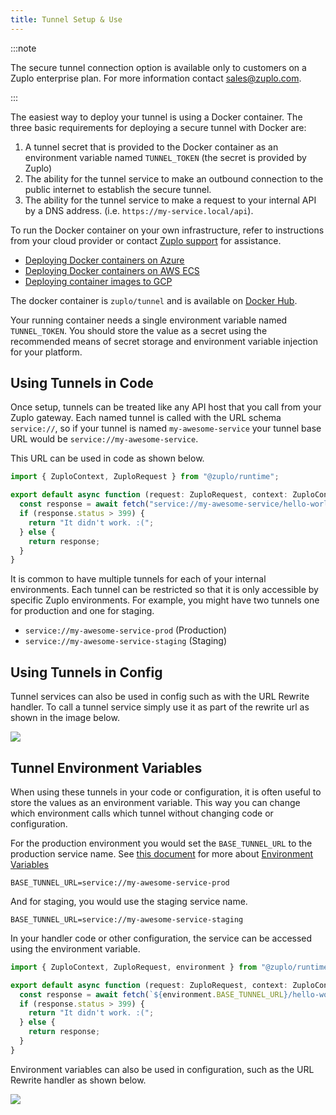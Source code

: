 ```yaml
---
title: Tunnel Setup & Use
---
```


:::note

The secure tunnel connection option is available only to customers on a Zuplo enterprise plan. For more information contact [sales@zuplo.com](mailto:sales@zuplo.com).

:::

The easiest way to deploy your tunnel is using a Docker container. The three basic requirements for deploying a secure tunnel with Docker are:

1. A tunnel secret that is provided to the Docker container as an environment variable named `TUNNEL_TOKEN` (the secret is provided by Zuplo)
1. The ability for the tunnel service to make an outbound connection to the public internet to establish the secure tunnel.
1. The ability for the tunnel service to make a request to your internal API by a DNS address. (i.e. `https://my-service.local/api`).

To run the Docker container on your own infrastructure, refer to instructions from your cloud provider or contact [Zuplo support](mailto:support@zuplo.com) for assistance.

- [Deploying Docker containers on Azure](https://docs.microsoft.com/en-us/learn/modules/run-docker-with-azure-container-instances/)
- [Deploying Docker containers on AWS ECS](https://docs.aws.amazon.com/AmazonECS/latest/userguide/getting-started.html)
- [Deploying container images to GCP](https://cloud.google.com/compute/docs/containers/deploying-containers)

The docker container is `zuplo/tunnel` and is available on [Docker Hub](https://hub.docker.com/r/zuplo/tunnel).

Your running container needs a single environment variable named `TUNNEL_TOKEN`. You should store the value as a secret using the recommended means of secret storage and environment variable injection for your platform.

## Using Tunnels in Code

Once setup, tunnels can be treated like any API host that you call from your Zuplo gateway. Each named tunnel is called with the URL schema `service://`, so if your tunnel is named `my-awesome-service` your tunnel base URL would be `service://my-awesome-service`.

This URL can be used in code as shown below.

```ts
import { ZuploContext, ZuploRequest } from "@zuplo/runtime";

export default async function (request: ZuploRequest, context: ZuploContext) {
  const response = await fetch("service://my-awesome-service/hello-world");
  if (response.status > 399) {
    return "It didn't work. :(";
  } else {
    return response;
  }
}
```

It is common to have multiple tunnels for each of your internal environments. Each tunnel can be restricted so that it is only accessible by specific Zuplo environments. For example, you might have two tunnels one for production and one for staging.

- `service://my-awesome-service-prod` (Production)
- `service://my-awesome-service-staging` (Staging)

## Using Tunnels in Config

Tunnel services can also be used in config such as with the URL Rewrite handler. To call a tunnel service simply use it as part of the rewrite url as shown in the image below.

![](https://cdn.zuplo.com/assets/0c91be91-a591-4cef-ac29-d266e8a3181e.png)

## Tunnel Environment Variables

When using these tunnels in your code or configuration, it is often useful to store the values as an environment variable. This way you can change which environment calls which tunnel without changing code or configuration.

For the production environment you would set the `BASE_TUNNEL_URL` to the production service name. See [this document](../articles/environment-variables.md) for more about [Environment Variables](../articles/environment-variables.md)

```text
BASE_TUNNEL_URL=service://my-awesome-service-prod
```

And for staging, you would use the staging service name.

```text
BASE_TUNNEL_URL=service://my-awesome-service-staging
```

In your handler code or other configuration, the service can be accessed using the environment variable.

```ts
import { ZuploContext, ZuploRequest, environment } from "@zuplo/runtime";

export default async function (request: ZuploRequest, context: ZuploContext) {
  const response = await fetch(`${environment.BASE_TUNNEL_URL}/hello-world`);
  if (response.status > 399) {
    return "It didn't work. :(";
  } else {
    return response;
  }
}
```

Environment variables can also be used in configuration, such as the URL Rewrite handler as shown below.

![](https://cdn.zuplo.com/assets/16b93099-511d-435b-af85-167fab5814b2.png)
